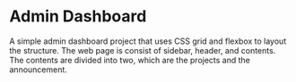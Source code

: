 # Admin Dashboard

A simple admin dashboard project that uses CSS grid and flexbox to layout the structure. The web page is consist of sidebar, header, and contents. The contents are divided into two, which are the projects and the announcement.

